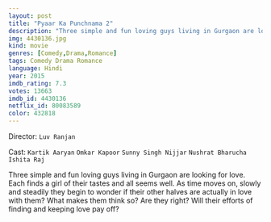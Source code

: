 ```yaml
---
layout: post
title: "Pyaar Ka Punchnama 2"
description: "Three simple and fun loving guys living in Gurgaon are looking for love. Each finds a girl of their tastes and all seems well. As time moves on, slowly and steadily they begin to wonder if their other halves are actually in love with them? What makes them think so? Are they right? Will their efforts of finding and keeping love pay off?.."
img: 4430136.jpg
kind: movie
genres: [Comedy,Drama,Romance]
tags: Comedy Drama Romance 
language: Hindi
year: 2015
imdb_rating: 7.3
votes: 13663
imdb_id: 4430136
netflix_id: 80083589
color: 432818
---
```

Director: `Luv Ranjan`  

Cast: `Kartik Aaryan` `Omkar Kapoor` `Sunny Singh Nijjar` `Nushrat Bharucha` `Ishita Raj` 

Three simple and fun loving guys living in Gurgaon are looking for love. Each finds a girl of their tastes and all seems well. As time moves on, slowly and steadily they begin to wonder if their other halves are actually in love with them? What makes them think so? Are they right? Will their efforts of finding and keeping love pay off?